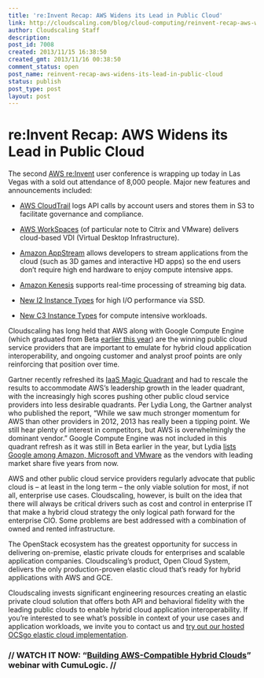 ```yaml
---
title: 're:Invent Recap: AWS Widens its Lead in Public Cloud'
link: http://cloudscaling.com/blog/cloud-computing/reinvent-recap-aws-widens-its-lead-in-public-cloud/
author: Cloudscaling Staff
description: 
post_id: 7008
created: 2013/11/15 16:38:50
created_gmt: 2013/11/16 00:38:50
comment_status: open
post_name: reinvent-recap-aws-widens-its-lead-in-public-cloud
status: publish
post_type: post
layout: post
---
```


# re:Invent Recap: AWS Widens its Lead in Public Cloud

The second [AWS re:Invent](http://reinvent.awsevents.com/) user conference is wrapping up today in Las Vegas with a sold out attendance of 8,000 people. Major new features and announcements included:

  * [AWS CloudTrail](http://aws.typepad.com/aws/2013/11/aws-cloudtrail-capture-aws-api-activity.html) logs API calls by account users and stores them in S3 to facilitate governance and compliance.

  * [AWS WorkSpaces](http://aws.typepad.com/aws/2013/11/amazon-workspaces-desktop-computing-in-the-cloud.html) (of particular note to Citrix and VMware) delivers cloud-based VDI (Virtual Desktop Infrastructure).

  * [Amazon AppStream](http://aws.typepad.com/aws/2013/11/amazon-appstream-deliver-streaming-applications-from-the-cloud.html) allows developers to stream applications from the cloud (such as 3D games and interactive HD apps) so the end users don’t require high end hardware to enjoy compute intensive apps.

  * [Amazon Kenesis](http://aws.typepad.com/aws/2013/11/amazon-kinesis-real-time-processing-of-streamed-data.html) supports real-time processing of streaming big data.

  * [New I2 Instance Types](http://aws.typepad.com/aws/2013/11/coming-soon-the-i2-instance-type-high-io-performance-via-ssd.html) for high I/O performance via SSD.

  * [New C3 Instance Types](http://aws.typepad.com/aws/2013/11/a-generation-of-ec2-instances-for-compute-intensive-workloads.html) for compute intensive workloads.

Cloudscaling has long held that AWS along with Google Compute Engine (which graduated from Beta [earlier this year](http://www.computerweekly.com/news/2240184359/Google-makes-IaaS-product-Google-Compute-Engine-generally-available)) are the winning public cloud service providers that are important to emulate for hybrid cloud application interoperability, and ongoing customer and analyst proof points are only reinforcing that position over time.

Gartner recently refreshed its [IaaS Magic Quadrant](http://www.gartner.com/technology/reprints.do?id=1-1IMDMZ5&ct=130819&st=sb) and had to rescale the results to accommodate AWS’s leadership growth in the leader quadrant, with the increasingly high scores pushing other public cloud service providers into less desirable quadrants. Per Lydia Long, the Gartner analyst who published the report, “While we saw much stronger momentum for AWS than other providers in 2012, 2013 has really been a tipping point. We still hear plenty of interest in competitors, but AWS is overwhelmingly the dominant vendor.” Google Compute Engine was not included in this quadrant refresh as it was still in Beta earlier in the year, but Lydia [lists Google among Amazon, Microsoft and VMware](http://blogs.gartner.com/lydia_leong/2013/09/05/where-are-the-challengers-to-aws/) as the vendors with leading market share five years from now.

AWS and other public cloud service providers regularly advocate that public cloud is – at least in the long term – the only viable solution for most, if not all, enterprise use cases. Cloudscaling, however, is built on the idea that there will always be critical drivers such as cost and control in enterprise IT that make a hybrid cloud strategy the only logical path forward for the enterprise CIO. Some problems are best addressed with a combination of owned and rented infrastructure.

The OpenStack ecosystem has the greatest opportunity for success in delivering on-premise, elastic private clouds for enterprises and scalable application companies. Cloudscaling’s product, Open Cloud System, delivers the only production-proven elastic cloud that’s ready for hybrid applications with AWS and GCE.

Cloudscaling invests significant engineering resources creating an elastic private cloud solution that offers both API and behavioral fidelity with the leading public clouds to enable hybrid cloud application interoperability. If you’re interested to see what’s possible in context of your use cases and application workloads, we invite you to contact us and [try out our hosted OCSgo elastic cloud implementation](http://go.cloudscaling.com/ocsgo-freetrial).

### // **WATCH IT NOW**: “[Building AWS-Compatible Hybrid Clouds](http://go.cloudscaling.com/building-aws-compatible-hybrid-clouds-signup)” webinar with CumuLogic. //